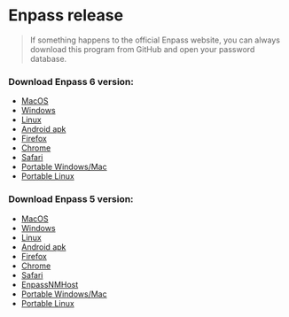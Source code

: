 # Enpass release

> If something happens to the official Enpass website, you can always download this program from GitHub and open your password database.

### Download Enpass 6 version:

- <a href="https://github.com/TopaDevelopera/Epass-release/releases/download/v6/Enpass-6.1.2.pkg">MacOS</a>
- <a href="https://github.com/TopaDevelopera/Epass-release/releases/download/v6/Enpass-setup-6.1.1.exe">Windows</a>
- <a href="https://github.com/TopaDevelopera/Epass-release/releases/download/v6/enpass_6.1.1.451_amd64.deb">Linux</a>
- <a href="https://github.com/TopaDevelopera/Epass-release/releases/download/v6/io.enpass.app_6.1.0.227.apk">Android apk</a>
- <a href="https://github.com/TopaDevelopera/Epass-release/releases/download/v6/enpass-firefox-6.0.2.xpi">Firefox</a>
- <a href="https://github.com/TopaDevelopera/Epass-release/releases/download/v6/extension_6_0_2_1.crx">Chrome</a>
- <a href="https://github.com/TopaDevelopera/Epass-release/releases/download/v6/enpass-safari-6.0.2.safariextz">Safari</a>
- <a href="https://github.com/TopaDevelopera/Epass-release/releases/download/v6/EnpassPortable_6.0.7.zip">Portable Windows/Mac</a>
- <a href="https://github.com/TopaDevelopera/Epass-release/releases/download/v6/EnpassPortable_6.0.7_x64.tar.gz">Portable Linux</a>

### Download Enpass 5 version:

- <a href="https://github.com/TopaDevelopera/Epass-release/releases/download/v5/Enpass-5.6.11.dmg">MacOS</a>
- <a href="https://github.com/TopaDevelopera/Epass-release/releases/download/v5/Enpass_5.6.10_Setup.exe">Windows</a>
- <a href="https://github.com/TopaDevelopera/Epass-release/releases/download/v5/Enpass_Installer_5.6.9">Linux</a>
- <a href="https://github.com/TopaDevelopera/Epass-release/releases/download/v5/enpass-android_signed_5.6.9_v136.apk">Android apk</a>
- <a href="https://github.com/TopaDevelopera/Epass-release/releases/download/v5/enpass_firefox-5.5.2.xpi">Firefox</a>
- <a href="https://github.com/TopaDevelopera/Epass-release/releases/download/v5/enpass_chrome-5.5.3.zip">Chrome</a>
- <a href="https://github.com/TopaDevelopera/Epass-release/releases/download/v5/enpass_safari-5.5.2.safariextz">Safari</a>
- <a href="https://github.com/TopaDevelopera/Epass-release/releases/download/v5/EnpassNMHost_v5.5.3.0.exe">EnpassNMHost</a>
- <a href="https://github.com/TopaDevelopera/Epass-release/releases/download/v5/EnpassPortable_5_6_10.zip">Portable Windows/Mac</a>
- <a href="https://github.com/TopaDevelopera/Epass-release/releases/download/v5/EnpassPortable_5_6_9_x64.tar.gz">Portable Linux</a>
